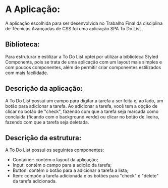 # A Aplicação:

A aplicação escolhida para ser desenvolvida no Trabalho Final da disciplina de Técnicas Avançadas de CSS foi uma aplicação SPA To Do List. 


## Biblioteca:

Para estruturar e estilizar a To Do List optei por utilizar a biblioteca Styled Components, pois se trata de uma aplicação com um layout mais simples e com poucos componentes, além de permitir criar componentes estilizados com mais facilidade.


## Descrição da aplicação:

A To Do List possui um campo para digitar a tarefa a ser feita e, ao lado, um botão para adicionar a tarefa. 
Ao adicionar a tarefa, você tem a opção de clicar no botão de "check", fazendo com que a tarefa seja marcada como concluída (ficando com o background verde) ou clicar no botão de lixeira, fazendo com que a tarefa seja deletada.


## Descrição da estrutura:

A To Do List possui os seguintes componentes:

- Container: contém o layout da aplicação;
- Input: contém o campo para a adição da tarefa;
- Button: contém o botão para a adicionar a tarefa a lista;
- Item: compõe a tarefa adicionada e os botões para "check" e "delete" da tarefa adicionada.

